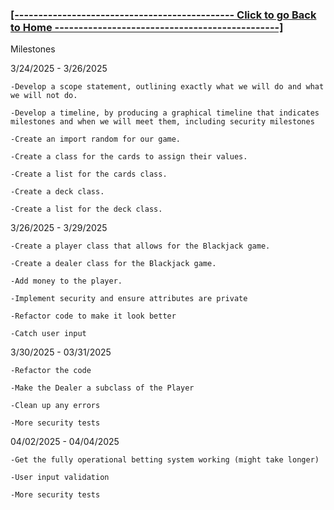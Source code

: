 ### **[ [---------------------------------------------- Click to go Back to Home -----------------------------------------------] ](https://github.com/Purolis/Agile-Group-Project)**

Milestones

3/24/2025 - 3/26/2025

    -Develop a scope statement, outlining exactly what we will do and what we will not do. 

    -Develop a timeline, by producing a graphical timeline that indicates milestones and when we will meet them, including security milestones

    -Create an import random for our game.

    -Create a class for the cards to assign their values. 

    -Create a list for the cards class.

    -Create a deck class.

    -Create a list for the deck class. 


3/26/2025 - 3/29/2025

    -Create a player class that allows for the Blackjack game.
    
    -Create a dealer class for the Blackjack game.

    -Add money to the player.

    -Implement security and ensure attributes are private

    -Refactor code to make it look better

    -Catch user input
    
3/30/2025 - 03/31/2025

    -Refactor the code

    -Make the Dealer a subclass of the Player

    -Clean up any errors

    -More security tests

04/02/2025 - 04/04/2025

    -Get the fully operational betting system working (might take longer)

    -User input validation

    -More security tests
